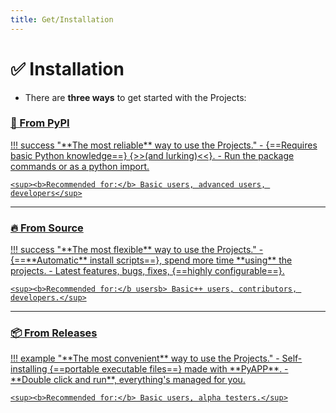```yaml
---
title: Get/Installation
---
```


<!-- include start -->

# ✅ Installation

- There are **three ways** to get started with the Projects:

### [**🧀 From PyPI**](site:/get/pypi)

<a href="site:/get/pypi">
!!! success "**The most reliable** way to use the Projects."
    - {==Requires basic Python knowledge==} {>>(and lurking)<<}.
    - Run the package commands or as a python import.

    <sup><b>Recommended for:</b> Basic users, advanced users, developers</sup>
</a>

<hr>

### [**🔥 From Source**](site:/get/source)

<a href="site:/get/source">
!!! success "**The most flexible** way to use the Projects."
    - {==**Automatic** install scripts==}, spend more time **using** the projects.
    - Latest features, bugs, fixes, {==highly configurable==}.

    <sup><b>Recommended for:</b usersb> Basic++ users, contributors, developers.</sup>
</a>

<hr>

### [**📦 From Releases**](site:/get/releases)

<a href="site:/get/releases">
!!! example "**The most convenient** way to use the Projects."
    - Self-installing {==portable executable files==} made with **PyAPP**.
    - **Double click and run**, everything's managed for you.

    <sup><b>Recommended for:</b> Basic users, alpha testers.</sup>
</a>
